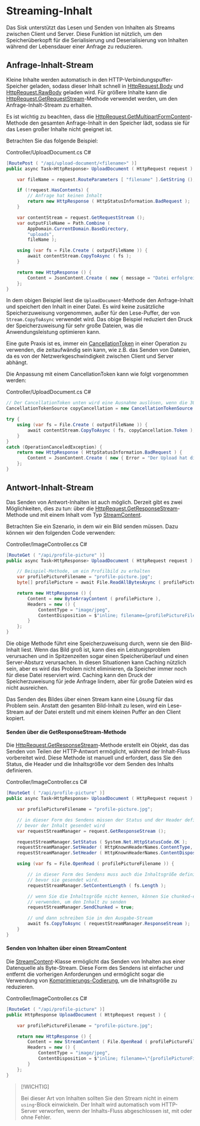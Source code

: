 # Streaming-Inhalt

Das Sisk unterstützt das Lesen und Senden von Inhalten als Streams zwischen Client und Server. Diese Funktion ist nützlich, um den Speicherüberkopft für die Serialisierung und Deserialisierung von Inhalten während der Lebensdauer einer Anfrage zu reduzieren.

## Anfrage-Inhalt-Stream

Kleine Inhalte werden automatisch in den HTTP-Verbindungspuffer-Speicher geladen, sodass dieser Inhalt schnell in [HttpRequest.Body](/api/Sisk.Core.Http.HttpRequest.Body) und [HttpRequest.RawBody](/api/Sisk.Core.Http.HttpRequest.RawBody) geladen wird. Für größere Inhalte kann die [HttpRequest.GetRequestStream](/api/Sisk.Core.Http.HttpRequest.GetRequestStream)-Methode verwendet werden, um den Anfrage-Inhalt-Stream zu erhalten.

Es ist wichtig zu beachten, dass die [HttpRequest.GetMultipartFormContent](/api/Sisk.Core.Http.HttpRequest.GetMultipartFormContent)-Methode den gesamten Anfrage-Inhalt in den Speicher lädt, sodass sie für das Lesen großer Inhalte nicht geeignet ist.

Betrachten Sie das folgende Beispiel:

<div class="script-header">
    <span>
        Controller/UploadDocument.cs
    </span>
    <span>
        C#
    </span>
</div>

```csharp
[RoutePost ( "/api/upload-document/<filename>" )]
public async Task<HttpResponse> UploadDocument ( HttpRequest request ) {

    var fileName = request.RouteParameters [ "filename" ].GetString ();

    if (!request.HasContents) {
        // Anfrage hat keinen Inhalt
        return new HttpResponse ( HttpStatusInformation.BadRequest );
    }

    var contentStream = request.GetRequestStream ();
    var outputFileName = Path.Combine (
        AppDomain.CurrentDomain.BaseDirectory,
        "uploads",
        fileName );

    using (var fs = File.Create ( outputFileName )) {
        await contentStream.CopyToAsync ( fs );
    }

    return new HttpResponse () {
        Content = JsonContent.Create ( new { message = "Datei erfolgreich gesendet." } )
    };
}
```

In dem obigen Beispiel liest die `UploadDocument`-Methode den Anfrage-Inhalt und speichert den Inhalt in einer Datei. Es wird keine zusätzliche Speicherzuweisung vorgenommen, außer für den Lese-Puffer, der von `Stream.CopyToAsync` verwendet wird. Das obige Beispiel reduziert den Druck der Speicherzuweisung für sehr große Dateien, was die Anwendungsleistung optimieren kann.

Eine gute Praxis ist es, immer ein [CancellationToken](https://learn.microsoft.com/pt-br/dotnet/api/system.threading.cancellationtoken) in einer Operation zu verwenden, die zeitaufwändig sein kann, wie z.B. das Senden von Dateien, da es von der Netzwerkgeschwindigkeit zwischen Client und Server abhängt.

Die Anpassung mit einem CancellationToken kann wie folgt vorgenommen werden:

<div class="script-header">
    <span>
        Controller/UploadDocument.cs
    </span>
    <span>
        C#
    </span>
</div>

```csharp
// Der CancellationToken unten wird eine Ausnahme auslösen, wenn die 30-Sekunden-Frist erreicht ist.
CancellationTokenSource copyCancellation = new CancellationTokenSource ( delay: TimeSpan.FromSeconds ( 30 ) );

try {
    using (var fs = File.Create ( outputFileName )) {
        await contentStream.CopyToAsync ( fs, copyCancellation.Token );
    }
}
catch (OperationCanceledException) {
    return new HttpResponse ( HttpStatusInformation.BadRequest ) {
        Content = JsonContent.Create ( new { Error = "Der Upload hat die maximale Upload-Zeit (30 Sekunden) überschritten." } )
    };
}
```

## Antwort-Inhalt-Stream
Das Senden von Antwort-Inhalten ist auch möglich. Derzeit gibt es zwei Möglichkeiten, dies zu tun: über die [HttpRequest.GetResponseStream](/api/Sisk.Core.Http.HttpRequest.GetResponseStream)-Methode und mit einem Inhalt vom Typ [StreamContent](https://learn.microsoft.com/pt-br/dotnet/api/system.net.http.streamcontent?view=net-9.0).

Betrachten Sie ein Szenario, in dem wir ein Bild senden müssen. Dazu können wir den folgenden Code verwenden:

<div class="script-header">
    <span>
        Controller/ImageController.cs
    </span>
    <span>
        C#
    </span>
</div>

```csharp
[RouteGet ( "/api/profile-picture" )]
public async Task<HttpResponse> UploadDocument ( HttpRequest request ) {

    // Beispiel-Methode, um ein Profilbild zu erhalten
    var profilePictureFilename = "profile-picture.jpg";
    byte[] profilePicture = await File.ReadAllBytesAsync ( profilePictureFilename );

    return new HttpResponse () {
        Content = new ByteArrayContent ( profilePicture ),
        Headers = new () {
            ContentType = "image/jpeg",
            ContentDisposition = $"inline; filename={profilePictureFilename}"
        }
    };
}
```

Die obige Methode führt eine Speicherzuweisung durch, wenn sie den Bild-Inhalt liest. Wenn das Bild groß ist, kann dies ein Leistungsproblem verursachen und in Spitzenzeiten sogar einen Speicherüberlauf und einen Server-Absturz verursachen. In diesen Situationen kann Caching nützlich sein, aber es wird das Problem nicht eliminieren, da Speicher immer noch für diese Datei reserviert wird. Caching kann den Druck der Speicherzuweisung für jede Anfrage lindern, aber für große Dateien wird es nicht ausreichen.

Das Senden des Bildes über einen Stream kann eine Lösung für das Problem sein. Anstatt den gesamten Bild-Inhalt zu lesen, wird ein Lese-Stream auf der Datei erstellt und mit einem kleinen Puffer an den Client kopiert.

#### Senden über die GetResponseStream-Methode

Die [HttpRequest.GetResponseStream](/api/Sisk.Core.Http.HttpRequest.GetResponseStream)-Methode erstellt ein Objekt, das das Senden von Teilen der HTTP-Antwort ermöglicht, während der Inhalt-Fluss vorbereitet wird. Diese Methode ist manuell und erfordert, dass Sie den Status, die Header und die Inhaltsgröße vor dem Senden des Inhalts definieren.

<div class="script-header">
    <span>
        Controller/ImageController.cs
    </span>
    <span>
        C#
    </span>
</div>

```csharp
[RouteGet ( "/api/profile-picture" )]
public async Task<HttpResponse> UploadDocument ( HttpRequest request ) {

    var profilePictureFilename = "profile-picture.jpg";

    // in dieser Form des Sendens müssen der Status und der Header definiert werden
    // bevor der Inhalt gesendet wird
    var requestStreamManager = request.GetResponseStream ();

    requestStreamManager.SetStatus ( System.Net.HttpStatusCode.OK );
    requestStreamManager.SetHeader ( HttpKnownHeaderNames.ContentType, "image/jpeg" );
    requestStreamManager.SetHeader ( HttpKnownHeaderNames.ContentDisposition, $"inline; filename={profilePictureFilename}" );

    using (var fs = File.OpenRead ( profilePictureFilename )) {

        // in dieser Form des Sendens muss auch die Inhaltsgröße definiert werden
        // bevor sie gesendet wird.
        requestStreamManager.SetContentLength ( fs.Length );

        // wenn Sie die Inhaltsgröße nicht kennen, können Sie chunked-encoding
        // verwenden, um den Inhalt zu senden
        requestStreamManager.SendChunked = true;

        // und dann schreiben Sie in den Ausgabe-Stream
        await fs.CopyToAsync ( requestStreamManager.ResponseStream );
    }
}
```

#### Senden von Inhalten über einen StreamContent

Die [StreamContent](https://learn.microsoft.com/pt-br/dotnet/api/system.net.http.streamcontent?view=net-9.0)-Klasse ermöglicht das Senden von Inhalten aus einer Datenquelle als Byte-Stream. Diese Form des Sendens ist einfacher und entfernt die vorherigen Anforderungen und ermöglicht sogar die Verwendung von [Komprimierungs-Codierung](/docs/fundamentals/responses#gzip-deflate-and-brotli-compression), um die Inhaltsgröße zu reduzieren.

<div class="script-header">
    <span>
        Controller/ImageController.cs
    </span>
    <span>
        C#
    </span>
</div>

```csharp
[RouteGet ( "/api/profile-picture" )]
public HttpResponse UploadDocument ( HttpRequest request ) {

    var profilePictureFilename = "profile-picture.jpg";

    return new HttpResponse () {
        Content = new StreamContent ( File.OpenRead ( profilePictureFilename ) ),
        Headers = new () {
            ContentType = "image/jpeg",
            ContentDisposition = $"inline; filename=\"{profilePictureFilename}\""
        }
    };
}
```

> [!WICHTIG]
>
> Bei dieser Art von Inhalten sollten Sie den Stream nicht in einem `using`-Block einwickeln. Der Inhalt wird automatisch vom HTTP-Server verworfen, wenn der Inhalts-Fluss abgeschlossen ist, mit oder ohne Fehler.